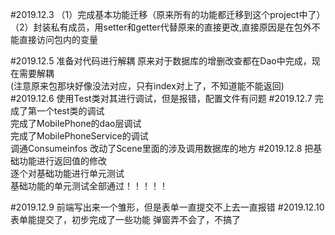 #2019.12.3
（1）完成基本功能迁移（原来所有的功能都迁移到这个project中了）\
（2）封装私有成员，用setter和getter代替原来的直接更改,直接原因是在包外不能直接访问包内的变量
            
#2019.12.5
准备对代码进行解耦
原来对于数据库的增删改查都在Dao中完成，现在需要解耦\
(注意原来包那块好像没法对应，只有index对上了，不知道能不能返回)
#2019.12.6
使用Test类对其进行调试，但是报错，配置文件有问题
#2019.12.7
完成了第一个test类的调试\
完成了MobilePhone的dao层调试\
完成了MobilePhoneService的调试\
调通Consumeinfos
改动了Scene里面的涉及调用数据库的地方
#2019.12.8
把基础功能进行返回值的修改\
逐个对基础功能进行单元测试\
基础功能的单元测试全部通过！！！！！

#2019.12.9
前端写出来一个雏形，但是表单一直提交不上去一直报错
#2019.12.10
表单能提交了，初步完成了一些功能
弹窗弄不会了，不搞了